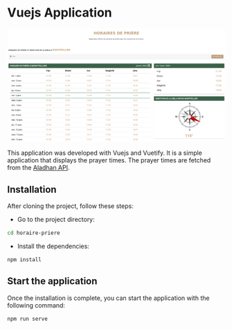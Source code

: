 # Vuejs Application

![alt text](screen/screen-horaires.png)

This application was developed with Vuejs and Vuetify. It is a simple application that displays the prayer times. The prayer times are fetched from the [Aladhan API](https://aladhan.com).

## Installation

After cloning the project, follow these steps:

- Go to the project directory:

```bash
cd horaire-priere
```

- Install the dependencies:

```bash
npm install
```

## Start the application

Once the installation is complete, you can start the application with the following command:

```bash
npm run serve
```


